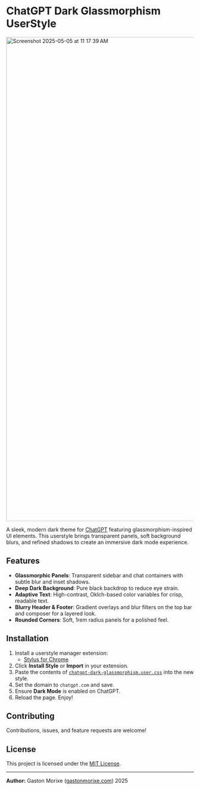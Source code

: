 # ChatGPT Dark Glassmorphism UserStyle

<img width="1297" alt="Screenshot 2025-05-05 at 11 17 39 AM" src="https://github.com/user-attachments/assets/10333a8e-df1e-43bb-b801-a72645a16162" />

A sleek, modern dark theme for [ChatGPT](https://chatgpt.com) featuring glassmorphism-inspired UI elements. This userstyle brings transparent panels, soft background blurs, and refined shadows to create an immersive dark mode experience.

## Features

* **Glassmorphic Panels**: Transparent sidebar and chat containers with subtle blur and inset shadows.
* **Deep Dark Background**: Pure black backdrop to reduce eye strain.
* **Adaptive Text**: High-contrast, Oklch-based color variables for crisp, readable text.
* **Blurry Header & Footer**: Gradient overlays and blur filters on the top bar and composer for a layered look.
* **Rounded Corners**: Soft, 1rem radius panels for a polished feel.

## Installation

1. Install a userstyle manager extension:
   * [Stylus for Chrome](https://chromewebstore.google.com/detail/stylus/clngdbkpkpeebahjckkjfobafhncgmne)
2. Click **Install Style** or **Import** in your extension.
3. Paste the contents of [`chatgpt-dark-glassmorphism.user.css`](./chatgpt-dark-glassmorphism.user.css) into the new style.
4. Set the domain to `chatgpt.com` and save.
5. Ensure **Dark Mode** is enabled on ChatGPT.
6. Reload the page. Enjoy!

## Contributing

Contributions, issues, and feature requests are welcome!

## License

This project is licensed under the [MIT License](LICENSE).

---

**Author:** Gaston Morixe ([gastonmorixe.com](https://gastonmorixe.com)) 2025
